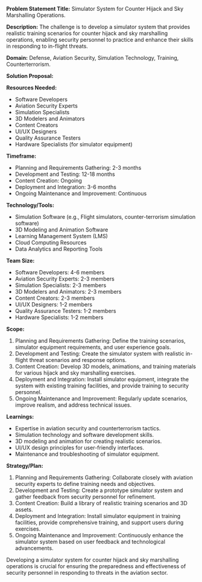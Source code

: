 **Problem Statement Title:** Simulator System for Counter Hijack and Sky Marshalling Operations.

**Description:** The challenge is to develop a simulator system that provides realistic training scenarios for counter hijack and sky marshalling operations, enabling security personnel to practice and enhance their skills in responding to in-flight threats.

**Domain:** Defense, Aviation Security, Simulation Technology, Training, Counterterrorism.

**Solution Proposal:**

**Resources Needed:**
- Software Developers
- Aviation Security Experts
- Simulation Specialists
- 3D Modelers and Animators
- Content Creators
- UI/UX Designers
- Quality Assurance Testers
- Hardware Specialists (for simulator equipment)

**Timeframe:**
- Planning and Requirements Gathering: 2-3 months
- Development and Testing: 12-18 months
- Content Creation: Ongoing
- Deployment and Integration: 3-6 months
- Ongoing Maintenance and Improvement: Continuous

**Technology/Tools:**
- Simulation Software (e.g., Flight simulators, counter-terrorism simulation software)
- 3D Modeling and Animation Software
- Learning Management System (LMS)
- Cloud Computing Resources
- Data Analytics and Reporting Tools

**Team Size:**
- Software Developers: 4-6 members
- Aviation Security Experts: 2-3 members
- Simulation Specialists: 2-3 members
- 3D Modelers and Animators: 2-3 members
- Content Creators: 2-3 members
- UI/UX Designers: 1-2 members
- Quality Assurance Testers: 1-2 members
- Hardware Specialists: 1-2 members

**Scope:**
1. Planning and Requirements Gathering: Define the training scenarios, simulator equipment requirements, and user experience goals.
2. Development and Testing: Create the simulator system with realistic in-flight threat scenarios and response options.
3. Content Creation: Develop 3D models, animations, and training materials for various hijack and sky marshalling exercises.
4. Deployment and Integration: Install simulator equipment, integrate the system with existing training facilities, and provide training to security personnel.
5. Ongoing Maintenance and Improvement: Regularly update scenarios, improve realism, and address technical issues.

**Learnings:**
- Expertise in aviation security and counterterrorism tactics.
- Simulation technology and software development skills.
- 3D modeling and animation for creating realistic scenarios.
- UI/UX design principles for user-friendly interfaces.
- Maintenance and troubleshooting of simulator equipment.

**Strategy/Plan:**
1. Planning and Requirements Gathering: Collaborate closely with aviation security experts to define training needs and objectives.
2. Development and Testing: Create a prototype simulator system and gather feedback from security personnel for refinement.
3. Content Creation: Build a library of realistic training scenarios and 3D assets.
4. Deployment and Integration: Install simulator equipment in training facilities, provide comprehensive training, and support users during exercises.
5. Ongoing Maintenance and Improvement: Continuously enhance the simulator system based on user feedback and technological advancements.

Developing a simulator system for counter hijack and sky marshalling operations is crucial for ensuring the preparedness and effectiveness of security personnel in responding to threats in the aviation sector.